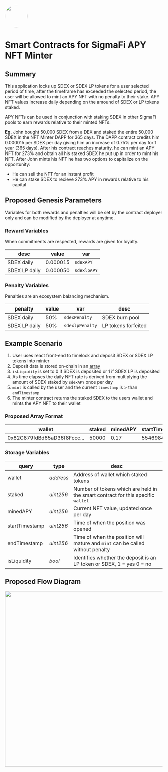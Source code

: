 <img src="https://user-images.githubusercontent.com/33762147/155625647-55c69f06-e0ea-44a8-a425-7aa086c329c5.png" style="border-radius:50%;width:72px;">

# Smart Contracts for SigmaFi APY NFT Minter

## Summary

This application locks up SDEX or SDEX LP tokens for a user selected period of time, after the timeframe has exceeded the selected period, the user will be allowed to mint an APY NFT with no penalty to their stake. APY NFT values increase daily depending on the amound of SDEX or LP tokens staked.

APY NFTs can be used in conjunction with staking SDEX in other SigmaFi pools to earn rewards relative to their minted NFTs.

**Eg.** John bought 50,000 SDEX from a DEX and staked the entire 50,000 SDEX in the NFT Minter DAPP for 365 days. The DAPP contract credits him 0.000015 per SDEX per day giving him an increase of 0.75% per day for 1 year (365 days). After his contract reaches maturity, he can mint an APY NFT for 273% and obtain all his staked SDEX he put up in order to mint his NFT. After John mints his NFT he has two options to capitalize on the opportunity:
* He can sell the NFT for an instant profit
* He can stake SDEX to recieve 273% APY in rewards relative to his capital

## Proposed Genesis Parameters
Variables for both rewards and penalties will be set by the contract deployer only and can be modified by the deployer at anytime.

### Reward Variables
When commitments are respected, rewards are given for loyalty.
<div align="center">
  
|desc|value|var|
|-------------|--------|-----------|
|SDEX daily   |0.000015|`sdexAPY`  |
|SDEX LP daily|0.000050|`sdexlpAPY`|
  
</div>

### Penalty Variables
Penalties are an ecosystem balancing mechanism.
<div align="center">
  
|penalty|value|var|desc|
|-------------|--------|----------|-----------|
|SDEX daily   |50%|`sdexPenalty`  |SDEX burn pool|
|SDEX LP daily|50%|`sdexlpPenalty`|LP tokens forfeited|
  
</div>
  
## Example Scenario

1. User uses react front-end to timelock and deposit SDEX or SDEX LP tokens into minter 
2. Deposit data is stored on-chain in an [array](https://github.com/Sigmadex/sigfi-nft-minter/blob/main/README.md#proposed-array-formats)
3. `isLiquidity` is set to 0 if SDEX is deposited or 1 if SDEX LP is deposited
4. As time elapses the daily NFT rate is derived from multiplying the amount of SDEX staked by `sdexAPY` once per day
5. `mint` is called by the user and the current `timestamp` is > than `endTimestamp` 
6. The minter contract returns the staked SDEX to the users wallet and mints the APY NFT to their wallet
  
### Proposed Array Format

<div align="center">

|wallet|staked|minedAPY|startTimestamp|endTimestamp|isLiquidity|
|-------------|--------|--------------|------|-----|-----------|
|0x82C879fdBd65aD36f8Fccc...|50000|0.17|55469846561|83469846588|0|
  
</div>

### Storage Variables

<div align="center">
    
|query|type|desc|
|-----|----|----|
|wallet|*address*|Address of wallet which staked tokens|
|staked|*uint256*|Number of tokens which are held in the smart contract for this specific `wallet`|
|minedAPY|*uint256*|Current NFT value, updated once per day|
|startTimestamp|*uint256*|Time of when the position was opened|
|endTimestamp|*uint256*|Time of when the position will mature and `mint` can be called without penalty|
|isLiquidity|*bool*|Identifies whether the deposit is an LP token or SDEX, 1 = yes 0 = no|

</div>
    
## Proposed Flow Diagram
<p align="center">
<img src="https://user-images.githubusercontent.com/33762147/170386375-8f26cc01-7c99-414c-b578-af8d90d4b70b.png" style="width:560px;">
</p>
